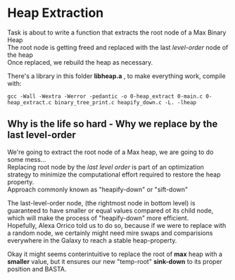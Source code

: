 # **Heap Extraction**

Task is about to write a function that extracts the root node of a Max Binary Heap <br>
The root node is getting freed and replaced with the last <i>level-order</i> node of the heap <br>
Once replaced, we rebuild the heap as necessary.

There's a library in this folder **libheap.a** , to make everything work, compile with:
```
gcc -Wall -Wextra -Werror -pedantic -o 0-heap_extract 0-main.c 0-heap_extract.c binary_tree_print.c heapify_down.c -L. -lheap
```


## **<strikethrough>Why is the life so hard - Why we replace by the last level-order</striketrhough>**

We're going to extract the root node of a Max heap, we are going to do some mess... <br>
Replacing root node by the <i>last level order</i> is part of an optimization strategy to minimize the computational effort required to restore the heap property. <br>
Approach commonly known as "heapify-down" or "sift-down"

The last-level-order node, (the rightmost node in bottom level) is guaranteed to have smaller or equal values compared ot its child node, which will make the process of "heapify-down" more efficient. <br>
Hopefully, Alexa Orrico told us to do so, because if we were to replace with a random node, we certainly might need mire swaps and comparisions everywhere in the Galaxy to reach a stable heap-property.

Okay it might seems conterintuitive to replace the root of **max** heap with a **smaller** value, but it ensures our new "temp-root" **sink-down** to its proper position and BASTA.
